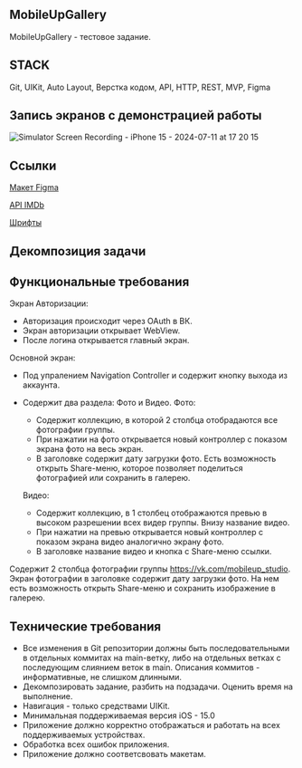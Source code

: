 ## **MobileUpGallery**

MobileUpGallery - тестовое задание.

## **STACK**
Git, UIKit, Auto Layout, Верстка кодом, API, HTTP, REST, MVP, Figma

## Запись экранов с демонстрацией работы ##

![Simulator Screen Recording - iPhone 15 - 2024-07-11 at 17 20 15](https://github.com/BlanxxtyIS/MovieQuiz-PetProject-/assets/136503343/0d8c5b8f-adc6-4284-812a-97a7fac9ff08)


## **Ссылки**

[Макет Figma](https://www.figma.com/design/BiSgzy1gXCn679JHbAYmO2/MobileUP-Gallery?node-id=0-1&t=Q8DmJ6ibippa4T6a-0)

[API IMDb]()

[Шрифты]()

## **Декомпозиция задачи**


## **Функциональные требования**
Экран Авторизации:
- Авторизация происходит через OAuth в ВК.
- Экран авторизации открывает WebView.
- После логина открывается главный экран.

Основной экран:
- Под упралением Navigation Controller и содержит кнопку выхода из аккаунта.
- Содержит два раздела: Фото и Видео.
    Фото:
    -  Содержит коллекцию, в которой 2 столбца отобрадаются все фотографии группы.
    -  При нажатии на фото открывается новый контроллер с показом экрана фото на весь экран.
    -  В заголовке содержит дату загрузки фото. Есть возможность открыть Share-меню, которое позволяет поделиться фотографией или сохранить в галерею.

    Видео:
    -  Содержит коллекцию, в 1 столбец отображаются превью в высоком разрешении всех видер группы. Внизу название видео.
    -  При нажатии на превью открывается новый контроллер с показом экрана видео аналогично экрану фото.
    -  В заголовке название видео и кнопка с Share-меню ссылки.

Содержит 2 столбца фотографии группы https://vk.com/mobileup_studio. Экран фотографии в заголовке содержит дату загрузки фото.
На нем есть возможность открыть Share-меню и сохранить изображение в галерею. 

## **Технические требования**

- Все изменения в Git репозитории должны быть последовательными в отдельных коммитах на main-ветку, либо на отдельных ветках с последующим слиянием веток в main. Описания коммитов - информативные, не слишком длинными.
- Декомпозировать задание, разбить на подзадачи. Оценить время на выполнение. 
- Навигация - только средствами UIKit.
- Минимальная поддерживаемая версия iOS - 15.0
- Приложение должно корректно отображаться и работать на всех поддерживаемых устройствах. 
- Обработка всех ошибок приложения.
- Приложение должно соответсвовать макетам. 
